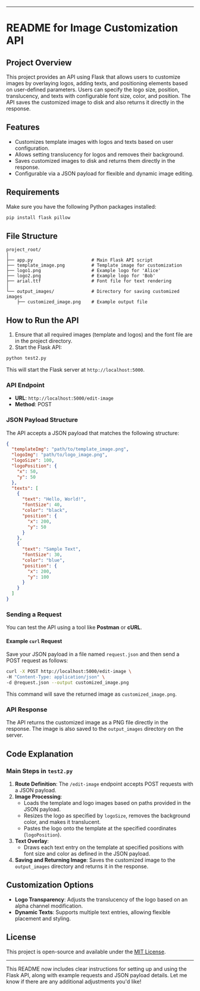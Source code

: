 
---

# README for Image Customization API

## Project Overview

This project provides an API using Flask that allows users to customize images by overlaying logos, adding texts, and positioning elements based on user-defined parameters. Users can specify the logo size, position, translucency, and texts with configurable font size, color, and position. The API saves the customized image to disk and also returns it directly in the response.

## Features

- Customizes template images with logos and texts based on user configuration.
- Allows setting translucency for logos and removes their background.
- Saves customized images to disk and returns them directly in the response.
- Configurable via a JSON payload for flexible and dynamic image editing.

## Requirements

Make sure you have the following Python packages installed:

```bash
pip install flask pillow
```

## File Structure

```
project_root/
│
├── app.py                      # Main Flask API script
├── template_image.png          # Template image for customization
├── logo1.png                   # Example logo for 'Alice'
├── logo2.png                   # Example logo for 'Bob'
├── arial.ttf                   # Font file for text rendering
│
└── output_images/              # Directory for saving customized images
    ├── customized_image.png    # Example output file
```

## How to Run the API

1. Ensure that all required images (template and logos) and the font file are in the project directory.
2. Start the Flask API:

```bash
python test2.py
```

This will start the Flask server at `http://localhost:5000`.

### API Endpoint

- **URL**: `http://localhost:5000/edit-image`
- **Method**: POST

### JSON Payload Structure

The API accepts a JSON payload that matches the following structure:

```json
{
  "templateImg": "path/to/template_image.png",
  "logoImg": "path/to/logo_image.png",
  "logoSize": 100,
  "logoPosition": {
    "x": 50,
    "y": 50
  },
  "texts": [
    {
      "text": "Hello, World!",
      "fontSize": 40,
      "color": "black",
      "position": {
        "x": 200,
        "y": 50
      }
    },
    {
      "text": "Sample Text",
      "fontSize": 30,
      "color": "blue",
      "position": {
        "x": 200,
        "y": 100
      }
    }
  ]
}
```

### Sending a Request

You can test the API using a tool like **Postman** or **cURL**.

#### Example `curl` Request

Save your JSON payload in a file named `request.json` and then send a POST request as follows:

```bash
curl -X POST http://localhost:5000/edit-image \
-H "Content-Type: application/json" \
-d @request.json --output customized_image.png
```

This command will save the returned image as `customized_image.png`.

### API Response

The API returns the customized image as a PNG file directly in the response. The image is also saved to the `output_images` directory on the server.

## Code Explanation

### Main Steps in `test2.py`

1. **Route Definition**: The `/edit-image` endpoint accepts POST requests with a JSON payload.
2. **Image Processing**:
   - Loads the template and logo images based on paths provided in the JSON payload.
   - Resizes the logo as specified by `logoSize`, removes the background color, and makes it translucent.
   - Pastes the logo onto the template at the specified coordinates (`logoPosition`).
3. **Text Overlay**:
   - Draws each text entry on the template at specified positions with font size and color as defined in the JSON payload.
4. **Saving and Returning Image**: Saves the customized image to the `output_images` directory and returns it in the response.

## Customization Options

- **Logo Transparency**: Adjusts the translucency of the logo based on an alpha channel modification.
- **Dynamic Texts**: Supports multiple text entries, allowing flexible placement and styling.

## License

This project is open-source and available under the [MIT License](LICENSE).

---

This README now includes clear instructions for setting up and using the Flask API, along with example requests and JSON payload details. Let me know if there are any additional adjustments you'd like!
